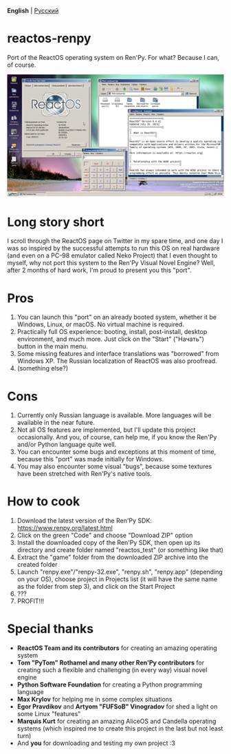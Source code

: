 **English** | [Русский](README_RU.md)

# reactos-renpy
Port of the ReactOS operating system on Ren'Py. For what? Because I can, of course.

![ReactOS on RenPy](./sample.png)

# Long story short
I scroll through the ReactOS page on Twitter in my spare time, and one day I was so inspired by the successful attempts to run this OS on real hardware (and even on a PC-98 emulator called Neko Project) that I even thought to myself, why not port this system to the Ren'Py Visual Novel Engine? Well, after 2 months of hard work, I'm proud to present you this "port".

# Pros
1. You can launch this "port" on an already booted system, whether it be Windows, Linux, or macOS. No virtual machine is required.
2. Practically full OS experience: booting, install, post-install, desktop environment, and much more. Just click on the "Start" ("Начать") button in the main menu.
3. Some missing features and interface translations was "borrowed" from Windows XP. The Russian localization of ReactOS was also proofread.
4. (something else?)

# Cons
1. Currently only Russian language is available. More languages will be available in the near future.
2. Not all OS features are implemented, but I'll update this project occasionally. And you, of course, can help me, if you know the Ren'Py and/or Python language quite well.
3. You can encounter some bugs and exceptions at this moment of time, because this "port" was made initially for Windows.
4. You may also encounter some visual "bugs", because some textures have been stretched with Ren'Py's native tools.

# How to cook
1. Download the latest version of the Ren'Py SDK: https://www.renpy.org/latest.html
2. Click on the green "Code" and choose "Download ZIP" option
3. Install the downloaded copy of the Ren'Py SDK, then open up its directory and create folder named "reactos_test" (or something like that)
4. Extract the "game" folder from the downloaded ZIP archive into the created folder
5. Launch "renpy.exe"/"renpy-32.exe", "renpy.sh", "renpy.app" (depending on your OS), choose project in Projects list (it will have the same name as the folder from step 3), and click on the Start Project
6. ???
7. PROFIT!!!

# Special thanks
* **ReactOS Team and its contributors** for creating an amazing operating system
* **Tom "PyTom" Rothamel and many other Ren'Py contributors** for creating such a flexible and challenging (in every way) visual novel engine
* **Python Software Foundation** for creating a Python programming language
* **Max Krylov** for helping me in some complex situations
* **Egor Pravdikov** and **Artyom "FUFSoB" Vinogradov** for shed a light on some Linux "features"
* **Marquis Kurt** for creating an amazing AliceOS and Candella operating systems (which inspired me to create this project in the last but not least turn)
* And **you** for downloading and testing my own project :3 

